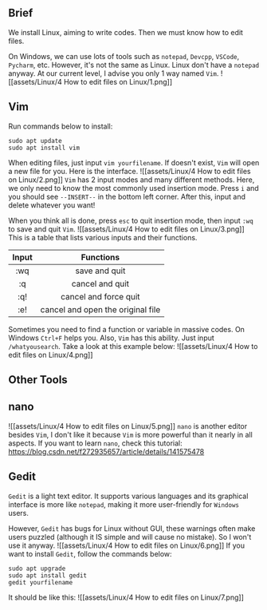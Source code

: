 ## Brief
We install Linux, aiming to write codes. Then we must know how to edit files.

On Windows, we can use lots of tools such as `notepad`, `Devcpp`, `VSCode`, `Pycharm`, etc.
However, it's not the same as Linux. Linux don't have a `notepad` anyway. At our current level, I advise you only 1 way named `Vim`.
![[assets/Linux/4 How to edit files on Linux/1.png]]


## Vim
Run commands below to install:
```
sudo apt update
sudo apt install vim
```
When editing files, just input `vim yourfilename`. If doesn't exist, `Vim` will open a new file for you. Here is the interface.
![[assets/Linux/4 How to edit files on Linux/2.png]]
`Vim` has 2 input modes and many different methods. Here, we only need to know the most commonly used insertion mode. Press `i` and you should see `--INSERT--` in the bottom left corner. After this, input and delete whatever you want!

When you think all is done, press `esc` to quit insertion mode, then input `:wq` to save and quit `Vim`.
![[assets/Linux/4 How to edit files on Linux/3.png]]
This is a table that lists various inputs and their functions.

| Input |             Functions             |
| :---: | :-------------------------------: |
|  :wq  |           save and quit           |
|  :q   |          cancel and quit          |
|  :q!  |       cancel and force quit       |
|  :e!  | cancel and open the original file |
Sometimes you need to find a function or variable in massive codes. On  Windows `Ctrl+F` helps you. Also, `Vim` has this ability. Just input `/whatyousearch`. Take a look at this example below:
![[assets/Linux/4 How to edit files on Linux/4.png]]

## Other Tools

## nano
![[assets/Linux/4 How to edit files on Linux/5.png]]
`nano` is another editor besides `Vim`, I don't like it because `Vim` is more powerful than it nearly in all aspects. If you want to learn `nano`, check this tutorial: https://blog.csdn.net/f272935657/article/details/141575478

## Gedit

`Gedit` is a light text editor. It supports various languages and its graphical interface is more like `notepad`, making it more user-friendly for `Windows` users.

However, `Gedit` has bugs for Linux without GUI, these warnings often make users puzzled (although it IS simple and will cause no mistake). So I won't use it anyway.
![[assets/Linux/4 How to edit files on Linux/6.png]]
If you want to install `Gedit`, follow the commands below:
```
sudo apt upgrade
sudo apt install gedit
gedit yourfilename
```
It should be like this:
![[assets/Linux/4 How to edit files on Linux/7.png]]